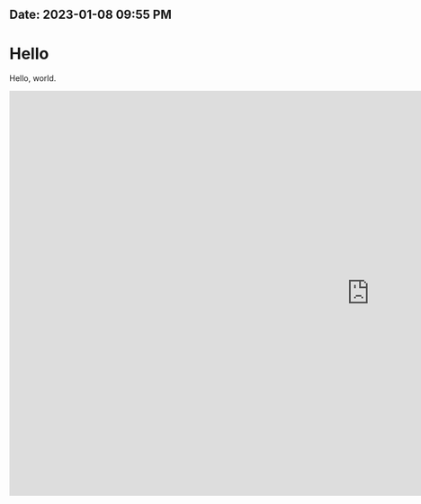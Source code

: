 Date: 2023-01-08 09:55 PM
---

# Hello

Hello, world.

<iframe title="vimeo-player" src="https://player.vimeo.com/video/432756348?h=b61520a7e4" width="1280" height="720" frameborder="0"></iframe>
